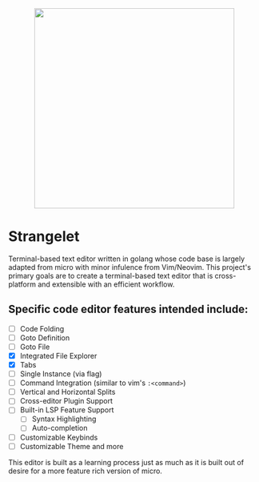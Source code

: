 <div align="center">
    <img src="./strangelet.svg" width="400" height="400" />
</div>

# Strangelet
Terminal-based text editor written in golang whose code base is largely adapted from micro with minor infulence from Vim/Neovim.
This project's primary goals are to create a terminal-based text editor that is cross-platform and extensible with an efficient workflow.

## Specific code editor features intended include:

- [ ] Code Folding
- [ ] Goto Definition
- [ ] Goto File
- [x] Integrated File Explorer
- [x] Tabs
- [ ] Single Instance (via flag)
- [ ] Command Integration (similar to vim's `:<command>`)
- [ ] Vertical and Horizontal Splits
- [ ] Cross-editor Plugin Support
- [ ] Built-in LSP Feature Support
    - [ ] Syntax Highlighting
    - [ ] Auto-completion
- [ ] Customizable Keybinds
- [ ] Customizable Theme
and more

This editor is built as a learning process just as much as it is built out of desire for a more feature rich version of micro.

